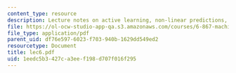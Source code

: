 ```yaml
---
content_type: resource
description: Lecture notes on active learning, non-linear predictions, and kernals.
file: https://ol-ocw-studio-app-qa.s3.amazonaws.com/courses/6-867-machine-learning-fall-2006/1eedc5b3427ca3eef198d707f016f295_lec6.pdf
file_type: application/pdf
parent_uid: df76e597-6023-f703-940b-1629dd549ed2
resourcetype: Document
title: lec6.pdf
uid: 1eedc5b3-427c-a3ee-f198-d707f016f295
---
```

